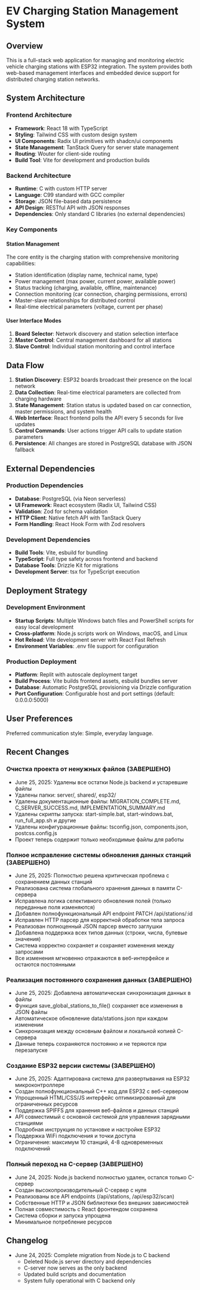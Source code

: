 # EV Charging Station Management System

## Overview

This is a full-stack web application for managing and monitoring electric vehicle charging stations with ESP32 integration. The system provides both web-based management interfaces and embedded device support for distributed charging station networks.

## System Architecture

### Frontend Architecture
- **Framework**: React 18 with TypeScript
- **Styling**: Tailwind CSS with custom design system
- **UI Components**: Radix UI primitives with shadcn/ui components
- **State Management**: TanStack Query for server state management
- **Routing**: Wouter for client-side routing
- **Build Tool**: Vite for development and production builds

### Backend Architecture
- **Runtime**: C with custom HTTP server
- **Language**: C99 standard with GCC compiler
- **Storage**: JSON file-based data persistence
- **API Design**: RESTful API with JSON responses
- **Dependencies**: Only standard C libraries (no external dependencies)

### Key Components

#### Station Management
The core entity is the charging station with comprehensive monitoring capabilities:
- Station identification (display name, technical name, type)
- Power management (max power, current power, available power)
- Status tracking (charging, available, offline, maintenance)
- Connection monitoring (car connection, charging permissions, errors)
- Master-slave relationships for distributed control
- Real-time electrical parameters (voltage, current per phase)

#### User Interface Modes
1. **Board Selector**: Network discovery and station selection interface
2. **Master Control**: Central management dashboard for all stations
3. **Slave Control**: Individual station monitoring and control interface



## Data Flow

1. **Station Discovery**: ESP32 boards broadcast their presence on the local network
2. **Data Collection**: Real-time electrical parameters are collected from charging hardware
3. **State Management**: Station status is updated based on car connection, master permissions, and system health
4. **Web Interface**: React frontend polls the API every 5 seconds for live updates
5. **Control Commands**: User actions trigger API calls to update station parameters
6. **Persistence**: All changes are stored in PostgreSQL database with JSON fallback

## External Dependencies

### Production Dependencies
- **Database**: PostgreSQL (via Neon serverless)
- **UI Framework**: React ecosystem (Radix UI, Tailwind CSS)
- **Validation**: Zod for schema validation
- **HTTP Client**: Native fetch API with TanStack Query
- **Form Handling**: React Hook Form with Zod resolvers

### Development Dependencies
- **Build Tools**: Vite, esbuild for bundling
- **TypeScript**: Full type safety across frontend and backend
- **Database Tools**: Drizzle Kit for migrations
- **Development Server**: tsx for TypeScript execution



## Deployment Strategy

### Development Environment
- **Startup Scripts**: Multiple Windows batch files and PowerShell scripts for easy local development
- **Cross-platform**: Node.js scripts work on Windows, macOS, and Linux
- **Hot Reload**: Vite development server with React Fast Refresh
- **Environment Variables**: .env file support for configuration

### Production Deployment
- **Platform**: Replit with autoscale deployment target
- **Build Process**: Vite builds frontend assets, esbuild bundles server
- **Database**: Automatic PostgreSQL provisioning via Drizzle configuration
- **Port Configuration**: Configurable host and port settings (default: 0.0.0.0:5000)



## User Preferences

Preferred communication style: Simple, everyday language.

## Recent Changes

### Очистка проекта от ненужных файлов (ЗАВЕРШЕНО)
- June 25, 2025: Удалены все остатки Node.js backend и устаревшие файлы
- Удалены папки: server/, shared/, esp32/
- Удалены документационные файлы: MIGRATION_COMPLETE.md, C_SERVER_SUCCESS.md, IMPLEMENTATION_SUMMARY.md
- Удалены скрипты запуска: start-simple.bat, start-windows.bat, run_full_app.sh и другие
- Удалены конфигурационные файлы: tsconfig.json, components.json, postcss.config.js
- Проект теперь содержит только необходимые файлы для работы

### Полное исправление системы обновления данных станций (ЗАВЕРШЕНО)
- June 25, 2025: Полностью решена критическая проблема с сохранением данных станций
- Реализована система глобального хранения данных в памяти C-сервера
- Исправлена логика селективного обновления полей (только переданные поля изменяются)
- Добавлен полнофункциональный API endpoint PATCH /api/stations/:id
- Исправлен HTTP парсер для корректной обработки тела запроса
- Реализован полноценный JSON парсер вместо заглушки
- Добавлена поддержка всех типов данных (строки, числа, булевые значения)
- Система корректно сохраняет и сохраняет изменения между запросами
- Все изменения мгновенно отражаются в веб-интерфейсе и остаются постоянными

### Реализация постоянного сохранения данных (ЗАВЕРШЕНО)
- June 25, 2025: Добавлена автоматическая синхронизация данных в файлы
- Функция save_global_stations_to_file() сохраняет все изменения в JSON файлы
- Автоматическое обновление data/stations.json при каждом изменении
- Синхронизация между основным файлом и локальной копией C-сервера
- Данные теперь сохраняются постоянно и не теряются при перезапуске

### Создание ESP32 версии системы (ЗАВЕРШЕНО)
- June 25, 2025: Адаптирована система для развертывания на ESP32 микроконтроллере
- Создан полнофункциональный C++ код для ESP32 с веб-сервером
- Упрощенный HTML/CSS/JS интерфейс оптимизированный для ограниченных ресурсов
- Поддержка SPIFFS для хранения веб-файлов и данных станций
- API совместимый с основной системой для управления зарядными станциями
- Подробная инструкция по установке и настройке ESP32
- Поддержка WiFi подключения и точки доступа
- Ограничение: максимум 10 станций, 4-8 одновременных подключений

### Полный переход на C-сервер (ЗАВЕРШЕНО)
- June 24, 2025: Node.js backend полностью удален, остался только C-сервер
- Создан высокопроизводительный C-сервер с нуля
- Реализованы все API endpoints (/api/stations, /api/esp32/scan)
- Собственные HTTP и JSON библиотеки без внешних зависимостей
- Полная совместимость с React фронтендом сохранена
- Система сборки и запуска упрощена
- Минимальное потребление ресурсов

## Changelog

- June 24, 2025: Complete migration from Node.js to C backend
  - Deleted Node.js server directory and dependencies
  - C-server now serves as the only backend
  - Updated build scripts and documentation
  - System fully operational with C backend only